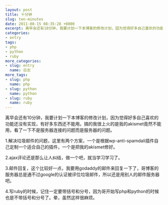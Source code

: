 ```yaml
---
layout: post
title: 十分钟
slug: ten-minutes
date: 2011-08-15 08:35:28 +0800
excerpt: 离早会还有10分钟，我要计划一下本博客的修改计划，因为觉得好多自己喜欢的功能还没有实现，有好多东西还不能用。搞的我很上火的是我的akismet竟然不能用，看了一下不是服务器连接的问题而是服务器的问题。
categories:
- entry
tags:
- php
- python
- ruby
more_categories:
- slug: entry
  name: 日志
more_tags:
- slug: php
  name: php
- slug: python
  name: python
- slug: ruby
  name: ruby
---
```


离早会还有10分钟，我要计划一下本博客的修改计划，因为觉得好多自己喜欢的功能还没有实现，有好多东西还不能用。搞的我很上火的是我的akismet竟然不能用，看了一下不是服务器连接的问题而是服务器的问题。

1.解决垃圾邮件的问题，这里有两个方案，一个是根据wp-anti-spamdali插件自己定制一个适合自己的插件，一个是把我的akismet修好。

2.ajax评论还是那么让人纠结，做一个吧，就当学习学习了。

3.邮件回复，这个比较好一点，我要用godaddy的邮件来回复一下了，哥博客的服务器总是通不过google的认证被评位垃圾邮件，所以还是用别人的邮件服务器吧。

4.写ruby的时候，记住一定要带括号和分号，因为哥开始写php和python的时候也是不带括号和分号了。晕，虽然这样很麻烦。
